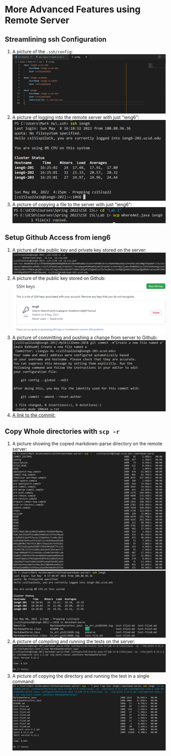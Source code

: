 # More Advanced Features using Remote Server  

## Streamlining ssh Configuration  
1. A picture of the `.ssh/config`:  
![image](Show_Config_File.png)  
2. A picture of logging into the remote server with just "ieng6":  
![image](Show_Login_WithJustUN.png)  
3. A picture of copying a file to the server with just "ieng6":  
![image](Show_Copying_Files.png)  

## Setup Github Access from ieng6  
1. A picture of the public key and private key stored on the server:
![image](Public_Key_On_Server.png)  
2. A picture of the public key stored on Github:
![image](Private_Key_Github.png)  
3. A picture of committing and pushing a change from server to Github:
![image](Commit_And_Push_On_Remote.png)  
4. [A link to the commit:](https://github.com/MarkH857/MySkillDemo/commit/8a96aa054b9660fe9239bb3533cbbf00114065d6)

## Copy Whole directories with `scp -r`  
1. A picture showing the copied markdown-parse directory on the remote server:
![image](Copying_Markdown_Repo1.png)  
![image](Copying_Markdown_Repo2.png)  
2. A picture of compiling and running the tests on the server:
![image](Running_Test_On_ieng6.png)  
3. A picture of copying the directory and running the test in a single command:
![image](Running_CopyingDirectory_%26Testing_InOneLine.png)  
